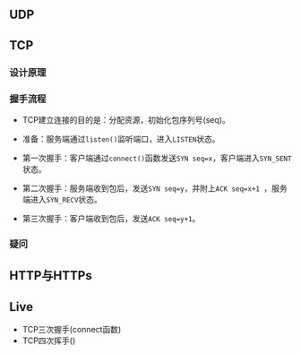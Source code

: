 ## UDP

## TCP

### 设计原理



### 握手流程

- TCP建立连接的目的是：分配资源，初始化包序列号(seq)。

- 准备：服务端通过`listen()`监听端口，进入`LISTEN`状态。
- 第一次握手：客户端通过`connect()`函数发送`SYN seq=x`，客户端进入`SYN_SENT`状态。
- 第二次握手：服务端收到包后，发送`SYN seq=y`，并附上`ACK seq=x+1 `，服务端进入`SYN_RECV`状态。
- 第三次握手：客户端收到包后，发送`ACK seq=y+1`。

### 疑问



## HTTP与HTTPs

## Live

- TCP三次握手(connect函数)
- TCP四次挥手()
